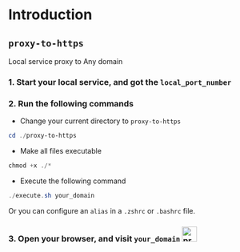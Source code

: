 # Introduction

## `proxy-to-https`
Local service proxy to Any domain
### 1. Start your local service, and got the `local_port_number`
### 2. Run the following commands
- Change your current directory to `proxy-to-https`
```powershell
cd ./proxy-to-https
```
- Make all files executable
```powershell
chmod +x ./*
```
- Execute the following command
```powershell
./execute.sh your_domain
```

Or you can configure an `alias` in a `.zshrc` or `.bashrc` file.
### 3. Open your browser, and visit `your_domain`  <img src="https://emojis.slackmojis.com/emojis/images/1669813533/62956/doge.gif?1669813533" alt="proxy" width="30"/>
